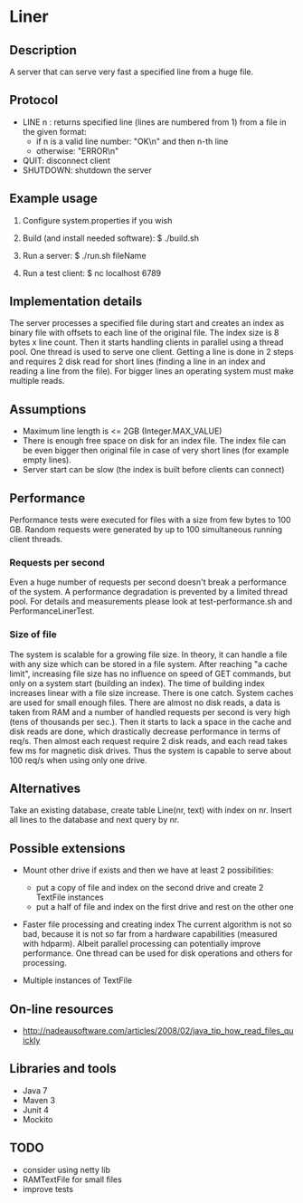# Liner #

## Description ##
A server that can serve very fast a specified line from a huge file.

## Protocol ##
- LINE n : returns specified line (lines are numbered from 1) from a file in the given format:
    * if n is a valid line number: "OK\n" and then n-th line
    * otherwise: "ERROR\n"
- QUIT: disconnect client
- SHUTDOWN: shutdown the server

## Example usage ##
1. Configure system.properties if you wish

2. Build (and install needed software):
$ ./build.sh

3. Run a server:
$ ./run.sh fileName

4. Run a test client:
$ nc localhost 6789

## Implementation details ##
The server processes a specified file during start and creates an index as
binary file with offsets to each line of the original file. The index size is
8 bytes x line count. Then it starts handling clients in parallel using a thread
pool. One thread is used to serve one client. Getting a line is done in 2 steps
and requires 2 disk read for short lines (finding a line in an index and reading
a line from the file). For bigger lines an operating system must make multiple
reads.

## Assumptions ##
* Maximum line length is <= 2GB (Integer.MAX_VALUE)
* There is enough free space on disk for an index file. The index file can be
  even bigger then original file in case of very short lines (for example empty lines).
* Server start can be slow (the index is built before clients can connect)
 
## Performance ##
Performance tests were executed for files with a size from few bytes to 100 GB.
Random requests were generated by up to 100 simultaneous running client threads.

### Requests per second ###
Even a huge number of requests per second doesn't break a performance of the system.
A performance degradation is prevented by a limited thread pool.
For details and measurements please look at test-performance.sh and PerformanceLinerTest.

### Size of file ###
The system is scalable for a growing file size. In theory, it can handle a file
with any size which can be stored in a file system. After reaching "a cache limit",
increasing file size has no influence on speed of GET commands, but only on a system
start (building an index). The time of building index increases linear with a file
size increase. There is one catch. System caches are used for small enough files.
There are almost no disk reads, a data is taken from RAM and a number of handled requests per
second is very high (tens of thousands per sec.). Then it starts to lack a space in
the cache and disk reads are done, which drastically decrease performance in terms of
req/s. Then almost each request require 2 disk reads, and each read takes few ms for
magnetic disk drives. Thus the system is capable to serve about 100 req/s when using
only one drive.

## Alternatives ##
Take an existing database, create table Line(nr, text) with index on nr.
Insert all lines to the database and next query by nr.

## Possible extensions ##
* Mount other drive if exists and then we have at least 2 possibilities:
  - put a copy of file and index on the second drive and create 2 TextFile instances
  - put a half of file and index on the first drive and rest on the other one

* Faster file processing and creating index
  The current algorithm is not so bad, because it is not so far from a hardware
  capabilities (measured with hdparm). Albeit parallel processing can potentially
  improve performance. One thread can be used for disk operations and others
  for processing.
  
* Multiple instances of TextFile 

## On-line resources ##
* http://nadeausoftware.com/articles/2008/02/java_tip_how_read_files_quickly

## Libraries and tools ##
* Java 7
* Maven 3
* Junit 4
* Mockito

## TODO ##
* consider using netty lib
* RAMTextFile for small files
* improve tests
